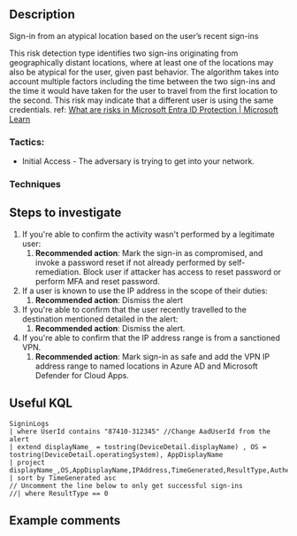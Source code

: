 

## Description

Sign-in from an atypical location based on the user’s recent sign-ins

This risk detection type identifies two sign-ins originating from geographically distant locations, where at least one of the locations may also be atypical for the user, given past behavior. The algorithm takes into account multiple factors including the time between the two sign-ins and the time it would have taken for the user to travel from the first location to the second. This risk may indicate that a different user is using the same credentials. ref: [What are risks in Microsoft Entra ID Protection | Microsoft Learn](https://learn.microsoft.com/en-us/entra/id-protection/concept-identity-protection-risks)

### Tactics:

- Initial Access - The adversary is trying to get into your network.

### Techniques

## Steps to investigate

1. If you're able to confirm the activity wasn't performed by a legitimate user:
    1. **Recommended action**: Mark the sign-in as compromised, and invoke a password reset if not already performed by self-remediation. Block user if attacker has access to reset password or perform MFA and reset password.
2. If a user is known to use the IP address in the scope of their duties:
    1. **Recommended action**: Dismiss the alert
3. If you're able to confirm that the user recently travelled to the destination mentioned detailed in the alert:
    1. **Recommended action**: Dismiss the alert.
4. If you're able to confirm that the IP address range is from a sanctioned VPN.
    1. **Recommended action**: Mark sign-in as safe and add the VPN IP address range to named locations in Azure AD and Microsoft Defender for Cloud Apps.

## Useful KQL
```
SigninLogs
| where UserId contains "87410-312345" //Change AadUserId from the alert
| extend displayName_ = tostring(DeviceDetail.displayName) , OS = tostring(DeviceDetail.operatingSystem), AppDisplayName
| project displayName_,OS,AppDisplayName,IPAddress,TimeGenerated,ResultType,AuthenticationRequirement,ResultDescription,LocationDetails,UserPrincipalName,DeviceDetail
| sort by TimeGenerated asc
// Uncomment the line below to only get successful sign-ins
//| where ResultType == 0
```

## Example comments
